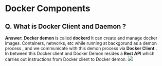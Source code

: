 # Docker Components

## Q. What is Docker Client and Daemon ?

**Answer:** **Docker demon** is called **dockerd**  It can create and manage docker images. Containers, networks, etc while running at backgorund as a demon process , and we communicate with this demon process via **Docker Client** . In between this Docker client and Docker Demon resides a **Rest API** which carries out instructions from Docker client to Docker demon. 
![]([https://github.com/arijitsdrush/Docker-Notes/blob/master/images/2_demon.jpg])